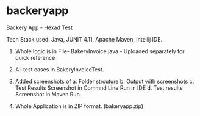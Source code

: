# backeryapp
Backery App - Hexad Test

Tech Stack used: Java, JUNIT 4.11, Apache Maven, Intellij IDE.

1. Whole logic is in File- BakeryInvoice.java - Uploaded separately for quick reference

2. All test cases in BakeryInvoiceTest.

3. Added screenshots of 
      a. Folder strcuture
      b. Output with screenshots
      c. Test Results Screenshot in Commnd Line Run in IDE
      d. Test results Screenshot in Maven Run
      
4. Whole Application is in ZIP format. (bakeryapp.zip)
      
